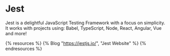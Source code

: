# Jest

Jest is a delightful JavaScript Testing Framework with a focus on simplicity.
It works with projects using: Babel, TypeScript, Node, React, Angular, Vue and more!

{% resources %}
  {% Blog "https://jestjs.io/", "Jest Website" %}
{% endresources %}
